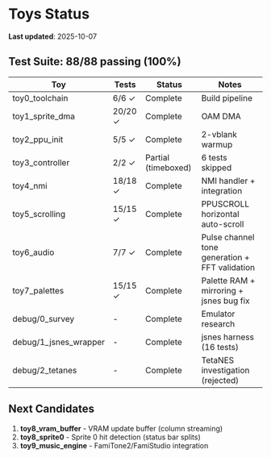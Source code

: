 # Toys Status

**Last updated**: 2025-10-07

## Test Suite: 88/88 passing (100%)

| Toy | Tests | Status | Notes |
|-----|-------|--------|-------|
| toy0_toolchain | 6/6 ✓ | Complete | Build pipeline |
| toy1_sprite_dma | 20/20 ✓ | Complete | OAM DMA |
| toy2_ppu_init | 5/5 ✓ | Complete | 2-vblank warmup |
| toy3_controller | 2/2 ✓ | Partial (timeboxed) | 6 tests skipped |
| toy4_nmi | 18/18 ✓ | Complete | NMI handler + integration |
| toy5_scrolling | 15/15 ✓ | Complete | PPUSCROLL horizontal auto-scroll |
| toy6_audio | 7/7 ✓ | Complete | Pulse channel tone generation + FFT validation |
| toy7_palettes | 15/15 ✓ | Complete | Palette RAM + mirroring + jsnes bug fix |
| debug/0_survey | - | Complete | Emulator research |
| debug/1_jsnes_wrapper | - | Complete | jsnes harness (16 tests) |
| debug/2_tetanes | - | Complete | TetaNES investigation (rejected) |

## Next Candidates

1. **toy8_vram_buffer** - VRAM update buffer (column streaming)
2. **toy8_sprite0** - Sprite 0 hit detection (status bar splits)
3. **toy9_music_engine** - FamiTone2/FamiStudio integration
